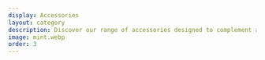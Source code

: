 ```yaml
---
display: Accessories
layout: category
description: Discover our range of accessories designed to complement and enhance your experience. Find the perfect additions to suit your needs and style.
image: mint.webp
order: 3
---
```


